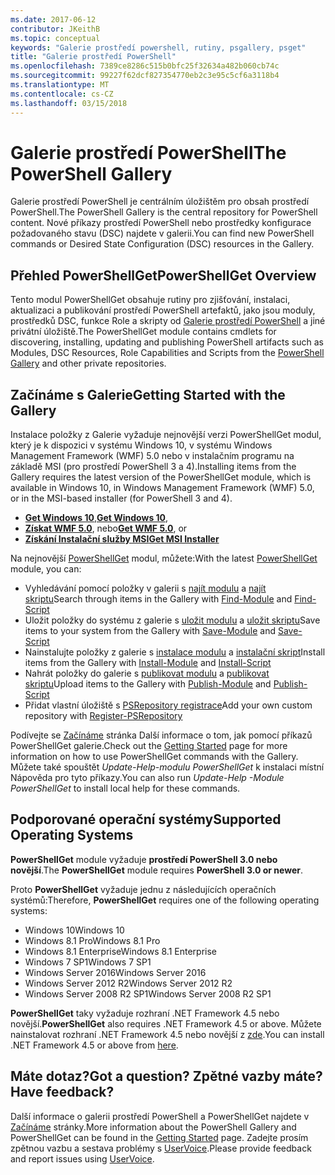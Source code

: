 ```yaml
---
ms.date: 2017-06-12
contributor: JKeithB
ms.topic: conceptual
keywords: "Galerie prostředí powershell, rutiny, psgallery, psget"
title: "Galerie prostředí PowerShell"
ms.openlocfilehash: 7389ce8286c515b0bfc25f32634a482b060cb74c
ms.sourcegitcommit: 99227f62dcf827354770eb2c3e95c5cf6a3118b4
ms.translationtype: MT
ms.contentlocale: cs-CZ
ms.lasthandoff: 03/15/2018
---
```

# <a name="the-powershell-gallery"></a><span data-ttu-id="91390-103">Galerie prostředí PowerShell</span><span class="sxs-lookup"><span data-stu-id="91390-103">The PowerShell Gallery</span></span>

<span data-ttu-id="91390-104">Galerie prostředí PowerShell je centrálním úložištěm pro obsah prostředí PowerShell.</span><span class="sxs-lookup"><span data-stu-id="91390-104">The PowerShell Gallery is the central repository for PowerShell content.</span></span> <span data-ttu-id="91390-105">Nové příkazy prostředí PowerShell nebo prostředky konfigurace požadovaného stavu (DSC) najdete v galerii.</span><span class="sxs-lookup"><span data-stu-id="91390-105">You can find new PowerShell commands or Desired State Configuration (DSC) resources in the Gallery.</span></span>

## <a name="powershellget-overview"></a><span data-ttu-id="91390-106">Přehled PowerShellGet</span><span class="sxs-lookup"><span data-stu-id="91390-106">PowerShellGet Overview</span></span>

<span data-ttu-id="91390-107">Tento modul PowerShellGet obsahuje rutiny pro zjišťování, instalaci, aktualizaci a publikování prostředí PowerShell artefaktů, jako jsou moduly, prostředků DSC, funkce Role a skripty od [Galerie prostředí PowerShell](https://www.PowerShellGallery.com) a jiné privátní úložiště.</span><span class="sxs-lookup"><span data-stu-id="91390-107">The PowerShellGet module contains cmdlets for discovering, installing, updating and publishing PowerShell artifacts such as Modules, DSC Resources, Role Capabilities and Scripts from the [PowerShell Gallery](https://www.PowerShellGallery.com) and other private repositories.</span></span>

## <a name="getting-started-with-the-gallery"></a><span data-ttu-id="91390-108">Začínáme s Galerie</span><span class="sxs-lookup"><span data-stu-id="91390-108">Getting Started with the Gallery</span></span>

<span data-ttu-id="91390-109">Instalace položky z Galerie vyžaduje nejnovější verzi PowerShellGet modul, který je k dispozici v systému Windows 10, v systému Windows Management Framework (WMF) 5.0 nebo v instalačním programu na základě MSI (pro prostředí PowerShell 3 a 4).</span><span class="sxs-lookup"><span data-stu-id="91390-109">Installing items from the Gallery requires the latest version of the PowerShellGet module, which is available in Windows 10, in Windows Management Framework (WMF) 5.0, or in the MSI-based installer (for PowerShell 3 and 4).</span></span>

- <span data-ttu-id="91390-110">[**Get Windows 10**](http://go.microsoft.com/fwlink/?LinkID=624830&clcid=0x409),</span><span class="sxs-lookup"><span data-stu-id="91390-110">[**Get Windows 10**](http://go.microsoft.com/fwlink/?LinkID=624830&clcid=0x409),</span></span>
- <span data-ttu-id="91390-111">[**Získat WMF 5.0**](http://go.microsoft.com/fwlink/?LinkId=398175), nebo</span><span class="sxs-lookup"><span data-stu-id="91390-111">[**Get WMF 5.0**](http://go.microsoft.com/fwlink/?LinkId=398175), or</span></span>
- [<span data-ttu-id="91390-112">**Získání Instalační služby MSI**</span><span class="sxs-lookup"><span data-stu-id="91390-112">**Get MSI Installer**</span></span>](http://go.microsoft.com/fwlink/?LinkID=746217&clcid=0x409)

<span data-ttu-id="91390-113">Na nejnovější [PowerShellGet](http://go.microsoft.com/fwlink/?LinkID=760387&clcid=0x409) modul, můžete:</span><span class="sxs-lookup"><span data-stu-id="91390-113">With the latest [PowerShellGet](http://go.microsoft.com/fwlink/?LinkID=760387&clcid=0x409) module, you can:</span></span>

-   <span data-ttu-id="91390-114">Vyhledávání pomocí položky v galerii s [najít modulu](https://go.microsoft.com/fwlink/?LinkId=821658) a [najít skriptu](https://go.microsoft.com/fwlink/?LinkId=822322)</span><span class="sxs-lookup"><span data-stu-id="91390-114">Search through items in the Gallery with [Find-Module](https://go.microsoft.com/fwlink/?LinkId=821658) and [Find-Script](https://go.microsoft.com/fwlink/?LinkId=822322)</span></span>
-   <span data-ttu-id="91390-115">Uložit položky do systému z galerie s [uložit modulu](https://go.microsoft.com/fwlink/?LinkId=821669) a [uložit skriptu](https://go.microsoft.com/fwlink/?LinkId=822334)</span><span class="sxs-lookup"><span data-stu-id="91390-115">Save items to your system from the Gallery with [Save-Module](https://go.microsoft.com/fwlink/?LinkId=821669) and [Save-Script](https://go.microsoft.com/fwlink/?LinkId=822334)</span></span>
-   <span data-ttu-id="91390-116">Nainstalujte položky z galerie s [instalace modulu](https://go.microsoft.com/fwlink/?LinkId=821663) a [instalační skript](https://go.microsoft.com/fwlink/?LinkId=822327)</span><span class="sxs-lookup"><span data-stu-id="91390-116">Install items from the Gallery with [Install-Module](https://go.microsoft.com/fwlink/?LinkId=821663) and [Install-Script](https://go.microsoft.com/fwlink/?LinkId=822327)</span></span>
-   <span data-ttu-id="91390-117">Nahrát položky do galerie s [publikovat modulu](https://go.microsoft.com/fwlink/?LinkId=821666) a [publikovat skriptu](https://go.microsoft.com/fwlink/?LinkId=822331)</span><span class="sxs-lookup"><span data-stu-id="91390-117">Upload items to the Gallery with [Publish-Module](https://go.microsoft.com/fwlink/?LinkId=821666) and [Publish-Script](https://go.microsoft.com/fwlink/?LinkId=822331)</span></span>
-   <span data-ttu-id="91390-118">Přidat vlastní úložiště s [PSRepository registrace](https://go.microsoft.com/fwlink/?LinkId=821668)</span><span class="sxs-lookup"><span data-stu-id="91390-118">Add your own custom repository with [Register-PSRepository](https://go.microsoft.com/fwlink/?LinkId=821668)</span></span>

<span data-ttu-id="91390-119">Podívejte se [Začínáme](psgallery/psgallery_gettingstarted.md) stránka Další informace o tom, jak pomocí příkazů PowerShellGet galerie.</span><span class="sxs-lookup"><span data-stu-id="91390-119">Check out the [Getting Started](psgallery/psgallery_gettingstarted.md) page for more information on how to use PowerShellGet commands with the Gallery.</span></span> <span data-ttu-id="91390-120">Můžete také spouštět *Update-Help-modulu PowerShellGet* k instalaci místní Nápověda pro tyto příkazy.</span><span class="sxs-lookup"><span data-stu-id="91390-120">You can also run *Update-Help -Module PowerShellGet* to install local help for these commands.</span></span>

## <a name="supported-operating-systems"></a><span data-ttu-id="91390-121">Podporované operační systémy</span><span class="sxs-lookup"><span data-stu-id="91390-121">Supported Operating Systems</span></span>

<span data-ttu-id="91390-122">**PowerShellGet** module vyžaduje **prostředí PowerShell 3.0 nebo novější**.</span><span class="sxs-lookup"><span data-stu-id="91390-122">The **PowerShellGet** module requires **PowerShell 3.0 or newer**.</span></span>

<span data-ttu-id="91390-123">Proto **PowerShellGet** vyžaduje jednu z následujících operačních systémů:</span><span class="sxs-lookup"><span data-stu-id="91390-123">Therefore, **PowerShellGet** requires one of the following operating systems:</span></span>

- <span data-ttu-id="91390-124">Windows 10</span><span class="sxs-lookup"><span data-stu-id="91390-124">Windows 10</span></span>
- <span data-ttu-id="91390-125">Windows 8.1 Pro</span><span class="sxs-lookup"><span data-stu-id="91390-125">Windows 8.1 Pro</span></span>
- <span data-ttu-id="91390-126">Windows 8.1 Enterprise</span><span class="sxs-lookup"><span data-stu-id="91390-126">Windows 8.1 Enterprise</span></span>
- <span data-ttu-id="91390-127">Windows 7 SP1</span><span class="sxs-lookup"><span data-stu-id="91390-127">Windows 7 SP1</span></span>
- <span data-ttu-id="91390-128">Windows Server 2016</span><span class="sxs-lookup"><span data-stu-id="91390-128">Windows Server 2016</span></span>
- <span data-ttu-id="91390-129">Windows Server 2012 R2</span><span class="sxs-lookup"><span data-stu-id="91390-129">Windows Server 2012 R2</span></span>
- <span data-ttu-id="91390-130">Windows Server 2008 R2 SP1</span><span class="sxs-lookup"><span data-stu-id="91390-130">Windows Server 2008 R2 SP1</span></span>

<span data-ttu-id="91390-131">**PowerShellGet** taky vyžaduje rozhraní .NET Framework 4.5 nebo novější.</span><span class="sxs-lookup"><span data-stu-id="91390-131">**PowerShellGet** also  requires .NET Framework 4.5 or above.</span></span> <span data-ttu-id="91390-132">Můžete nainstalovat rozhraní .NET Framework 4.5 nebo novější z [zde](https://msdn.microsoft.com/library/5a4x27ek.aspx).</span><span class="sxs-lookup"><span data-stu-id="91390-132">You can install .NET Framework 4.5 or above from [here](https://msdn.microsoft.com/library/5a4x27ek.aspx).</span></span>


## <a name="got-a-question-have-feedback"></a><span data-ttu-id="91390-133">Máte dotaz?</span><span class="sxs-lookup"><span data-stu-id="91390-133">Got a question?</span></span> <span data-ttu-id="91390-134">Zpětné vazby máte?</span><span class="sxs-lookup"><span data-stu-id="91390-134">Have feedback?</span></span>

<span data-ttu-id="91390-135">Další informace o galerii prostředí PowerShell a PowerShellGet najdete v [Začínáme](psgallery/psgallery_gettingstarted.md) stránky.</span><span class="sxs-lookup"><span data-stu-id="91390-135">More information about the PowerShell Gallery and PowerShellGet can be found in the [Getting Started](psgallery/psgallery_gettingstarted.md) page.</span></span> <span data-ttu-id="91390-136">Zadejte prosím zpětnou vazbu a sestava problémy s [UserVoice](http://windowsserver.uservoice.com/forums/301869-powershell).</span><span class="sxs-lookup"><span data-stu-id="91390-136">Please provide feedback and report issues using [UserVoice](http://windowsserver.uservoice.com/forums/301869-powershell).</span></span>

